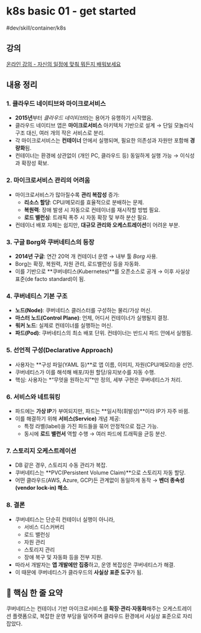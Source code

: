 # k8s basic 01 - get started
#dev/skill/container/k8s

## 강의<!-- {"fold":true} -->
[온라인 강의 - 자신의 일정에 맞춰 뭐든지 배워보세요](https://www.udemy.com/course/kubernetes-training-learn-kubernetes-from-zero-to-cloud/learn/lecture/45002009#overview)<!-- {"preview":"true"} -->

## 내용 정리
### 1. 클라우드 네이티브와 마이크로서비스
* **2015년**부터 *클라우드 네이티브*라는 용어가 유행하기 시작했음.
* 클라우드 네이티브 앱은 **마이크로서비스** 아키텍처 기반으로 설계 → 단일 모놀리식 구조 대신, 여러 개의 작은 서비스로 분리.
* 각 마이크로서비스는 **컨테이너** 안에서 실행되며, 필요한 의존성과 자원만 포함해 **경량화**됨.
* 컨테이너는 환경에 상관없이 (개인 PC, 클라우드 등) 동일하게 실행 가능 → 이식성과 확장성 확보.

### 2. 마이크로서비스 관리의 어려움
* 마이크로서비스가 많아질수록 **관리 복잡성** 증가:
  * **리소스 할당**: CPU/메모리를 효율적으로 분배하는 문제.
  * **복원력**: 장애 발생 시 자동으로 컨테이너를 재시작할 방법 필요.
  * **로드 밸런싱**: 트래픽 폭주 시 자동 확장 및 부하 분산 필요.
* 컨테이너 배포 자체는 쉽지만, **대규모 관리와 오케스트레이션**이 어려운 부분.

### 3. 구글 Borg와 쿠버네티스의 등장
* **2014년 구글**: 연간 20억 개 컨테이너 운영 → 내부 툴 *Borg* 사용.
* Borg는 확장, 복원력, 자원 관리, 로드밸런싱 등을 자동화.
* 이를 기반으로 **쿠버네티스(Kubernetes)**를 오픈소스로 공개 → 이후 사실상 표준(de facto standard)이 됨.

### 4. 쿠버네티스 기본 구조
* **노드(Node)**: 쿠버네티스 클러스터를 구성하는 물리/가상 머신.
* **마스터 노드(Control Plane)**: 언제, 어디서 컨테이너가 실행될지 결정.
* **워커 노드**: 실제로 컨테이너를 실행하는 머신.
* **파드(Pod)**: 쿠버네티스의 최소 배포 단위. 컨테이너는 반드시 파드 안에서 실행됨.

### 5. 선언적 구성(Declarative Approach)
* 사용자는 **구성 파일(YAML 등)**로 앱 이름, 이미지, 자원(CPU/메모리)을 선언.
* 쿠버네티스가 이를 해석해 배포/자원 할당/유지보수를 자동 수행.
* 핵심: 사용자는 *“무엇을 원하는지”*만 정의, 세부 구현은 쿠버네티스가 처리.

### 6. 서비스와 네트워킹
* 파드에는 **가상 IP**가 부여되지만, 파드는 **일시적(휘발성)**이라 IP가 자주 바뀜.
* 이를 해결하기 위해 **서비스(Service)** 개념 제공:
  * 특정 라벨(label)을 가진 파드들을 묶어 안정적으로 접근 가능.
  * 동시에 **로드 밸런서** 역할 수행 → 여러 파드에 트래픽을 균등 분산.

### 7. 스토리지 오케스트레이션
* DB 같은 경우, 스토리지 수동 관리가 복잡.
* 쿠버네티스는 **PVC(Persistent Volume Claim)**으로 스토리지 자동 할당.
* 어떤 클라우드(AWS, Azure, GCP)든 관계없이 동일하게 동작 → **벤더 종속성(vendor lock-in) 해소**.

### 8. 결론
* 쿠버네티스는 단순히 컨테이너 실행이 아니라,
  * 서비스 디스커버리
  * 로드 밸런싱
  * 자원 관리
  * 스토리지 관리
  * 장애 복구 및 자동화 등을 전부 지원.
* 따라서 개발자는 **앱 개발에만 집중**하고, 운영 복잡성은 쿠버네티스가 해결.
* 이 때문에 쿠버네티스가 클라우드의 **사실상 표준 도구**가 됨.

## 📌 핵심 한 줄 요약
쿠버네티스는 컨테이너 기반 마이크로서비스를 **확장·관리·자동화**해주는 오케스트레이션 플랫폼으로, 복잡한 운영 부담을 덜어주며 클라우드 환경에서 사실상 표준으로 자리잡았다.
